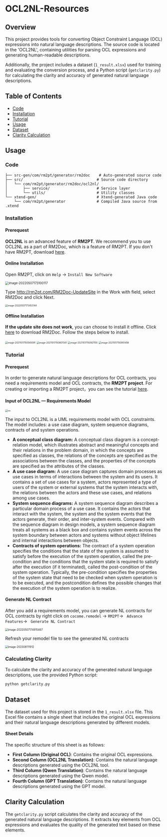 # OCL2NL-Resources

## Overview

This project provides tools for converting Object Constraint Language (OCL) expressions into natural language descriptions. The source code is located in the 'OCL2NL', containing utilities for parsing OCL expressions and generating human-readable descriptions.

Additionally, the project includes a dataset (`1_result.xlsx`) used for training and evaluating the conversion process, and a Python script (`getclarity.py`) for calculating the clarity and accuracy of generated natural language descriptions.

## Table of Contents

- [Code](#code)
- [Installation](#installation)
- [Tutorial](#tutorial)
- [Usage](#usage)
- [Dataset](#dataset)
- [Clarity Calculation](#clarity-calculation)

## Usage

### Code
```text
├── src-gen/com/rm2pt/generator/rm2doc    # Auto-generated source code
├── src/                                 # Source code directory
│   └── com/rm2pt/generator/rm2doc/ocl2nl/
│       ├── service/                     # Service layer
│       └── utils/                       # Utility classes
└── xtend-gen/                           # Xtend-generated Java code
    └── com/rm2pt/generator              # Compiled Java source from .xtend
```
### Installation
#### Prerequest

**OCL2NL** is an advanced feature of **RM2PT**. We recommend you to use OCL2NL as a part of RM2Doc, which is a feature of RM2PT. If you don't have RM2PT, download [here](https://ai4se.com/downloads/).

#### Online Installation

Open RM2PT, click on `Help` -> `Install New Software`

<img src="img/image-20220507173100117.png" alt="image-20220507173100117" style="zoom: 70%;" />



Type http://rm2pt.com/RM2Doc-UpdateSite in the Work with field, select RM2Doc and click Next.

<img src="img/image-20220507173453144.png" alt="image-20220507173453144" style="zoom: 50%;" />

#### Offline Installation

**If the update site does not work**, you can choose to install it offline. Click [here](https://github.com/RM2PT/RM2Doc-UpdateSite/releases/download/v1.0.0/com.rm2pt.generator.rm2doc.updatesite-1.0.0-SNAPSHOT.zip) to download RM2Doc. Follow the steps below to install.

<img src="img/image-20211017150545091.png" alt="image-20211017150545091" style="zoom: 50%;" />

<img src="img/image-20211017150807041.png" alt="image-20211017150807041" style="zoom: 50%;" />

<img src="img/image-20211017150921155.png" alt="image-20211017150921155" style="zoom: 50%;" />

<img src="img/image-20211017150951456.png" alt="image-20211017150951456" style="zoom: 50%;" />

### Tutorial
#### Prerequest

In order to generate natural language descriptions for OCL contracts, you need a requirements model and OCL contracts, the **RM2PT project**. For creating or importing a RM2PT project，you can see the tutorial [here](https://ai4se.com/tutorial/user/create_new_project/).

#### Input of OCL2NL — Requirements Model

<img src="img/rm.png" alt="rm" style="zoom: 50%;" />

The input to OCL2NL is a UML requirements model with OCL constraints. The model includes: a use case diagram, system sequence diagrams, contracts of and system operations.

- **A conceptual class diagram:** A conceptual class diagram is a concept-relation model, which illustrates abstract and meaningful concepts and their relations in the problem domain, in which the concepts are specified as classes, the relations of the concepts are specified as the associations between the classes, and the properties of the concepts are specified as the attributes of the classes.
- **A use case diagram:** A use case diagram captures domain processes as use cases in terms of interactions between the system and its users. It contains a set of use cases for a system, actors represented a type of users of the system or external systems that the system interacts with, the relations between the actors and these use cases, and relations among use cases.
- **System sequence diagrams:** A system sequence diagram describes a particular domain process of a use case. It contains the actors that interact with the system, the system and the system events that the actors generate, their order, and inter-system events. Compared with the sequence diagram in design models, a system sequence diagram treats all systems as a black box and contains system events across the system boundary between actors and systems without object lifelines and internal interactions between objects.
- **Contracts of system operations:** The contract of a system operation specifies the conditions that the state of the system is assumed to satisfy before the execution of the system operation, called the pre-condition and the conditions that the system state is required to satisfy after the execution (if it terminated), called the post-condition of the system operation. Typically, the pre-condition specifies the properties of the system state that need to be checked when system operation is to be executed, and the postcondition defines the possible changes that the execution of the system operation is to realize.

#### Generate NL Contract

After you add a requirements model, you can generate NL contracts for OCL contracts by right click on `cocome.remodel` -> `RM2PT`-> ` Advance Features`-> ` Generate NL Contract`

<img src="img/image-20220507174915467.png" alt="image-20220507174915467" style="zoom: 60%;" />

Refresh your remodel file to see the generated NL contracts

<img src="img/1691751188251.png" alt="image-202308111912" style="zoom: 60%;" />

### Calculating Clarity

To calculate the clarity and accuracy of the generated natural language descriptions, use the provided Python script:

```bash
python getclarity.py
```

## Dataset

The dataset used for this project is stored in the `1_result.xlsx` file. This Excel file contains a single sheet that includes the original OCL expressions and their natural language descriptions generated by different models.

#### Sheet Details

The specific structure of this sheet is as follows:

- **First Column (Original OCL)**: Contains the original OCL expressions.
- **Second Column (OCL2NL Translation)**: Contains the natural language descriptions generated using the OCL2NL tool.
- **Third Column (Qwen Translation)**: Contains the natural language descriptions generated using the Qwen model.
- **Fourth Column (GPT Translation)**: Contains the natural language descriptions generated using the GPT model.

## Clarity Calculation

The `getclarity.py` script calculates the clarity and accuracy of the generated natural language descriptions. It extracts key elements from OCL expressions and evaluates the quality of the generated text based on these elements.

